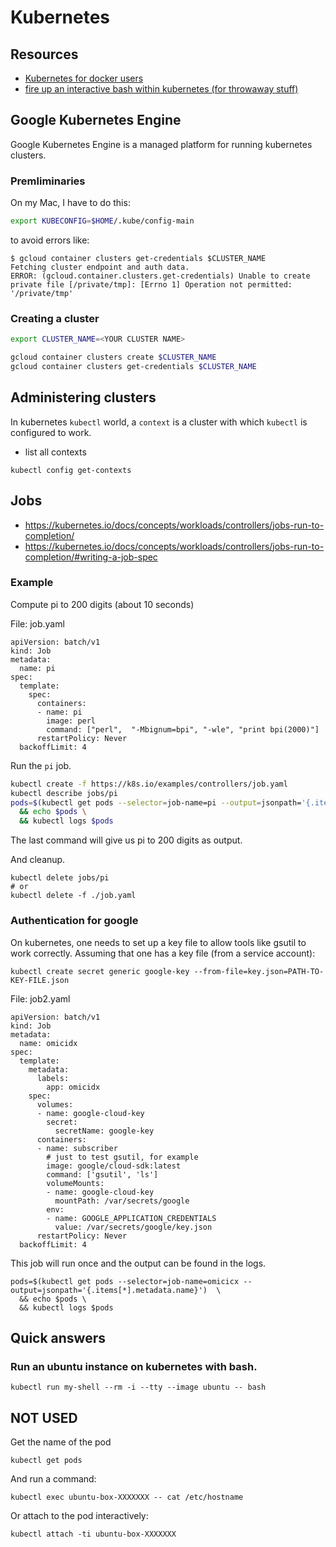 # Kubernetes

## Resources

- [Kubernetes for docker users](https://kubernetes.io/docs/reference/kubectl/docker-cli-to-kubectl/)
- [fire up an interactive bash within kubernetes (for throwaway stuff)](https://gc-taylor.com/blog/2016/10/31/fire-up-an-interactive-bash-pod-within-a-kubernetes-cluster)

## Google Kubernetes Engine

Google Kubernetes Engine is a managed platform for running kubernetes clusters.

### Premliminaries

On my Mac, I have to do this:

```sh
export KUBECONFIG=$HOME/.kube/config-main
```

to avoid errors like:

```
$ gcloud container clusters get-credentials $CLUSTER_NAME
Fetching cluster endpoint and auth data.
ERROR: (gcloud.container.clusters.get-credentials) Unable to create private file [/private/tmp]: [Errno 1] Operation not permitted: '/private/tmp'
```

### Creating a cluster

```sh
export CLUSTER_NAME=<YOUR CLUSTER NAME>
```

```sh
gcloud container clusters create $CLUSTER_NAME
gcloud container clusters get-credentials $CLUSTER_NAME
```

## Administering clusters

In kubernetes `kubectl` world, a `context` is a cluster with which `kubectl` is configured to work. 

- list all contexts

```
kubectl config get-contexts
```

## Jobs

- https://kubernetes.io/docs/concepts/workloads/controllers/jobs-run-to-completion/
- https://kubernetes.io/docs/concepts/workloads/controllers/jobs-run-to-completion/#writing-a-job-spec

### Example

Compute pi to 200 digits (about 10 seconds)

File: job.yaml

```
apiVersion: batch/v1
kind: Job
metadata:
  name: pi
spec:
  template:
    spec:
      containers:
      - name: pi
        image: perl
        command: ["perl",  "-Mbignum=bpi", "-wle", "print bpi(2000)"]
      restartPolicy: Never
  backoffLimit: 4
```

Run the `pi` job.

```sh
kubectl create -f https://k8s.io/examples/controllers/job.yaml
kubectl describe jobs/pi
pods=$(kubectl get pods --selector=job-name=pi --output=jsonpath='{.items[*].metadata.name}') \
  && echo $pods \
  && kubectl logs $pods
```

The last command will give us pi to 200 digits as output.

And cleanup. 

```
kubectl delete jobs/pi
# or
kubectl delete -f ./job.yaml
```

### Authentication for google

On kubernetes, one needs to set up a key file to allow tools like gsutil to work correctly. Assuming that one has
a key file (from a service account):

```
kubectl create secret generic google-key --from-file=key.json=PATH-TO-KEY-FILE.json
```

File: job2.yaml

```
apiVersion: batch/v1
kind: Job
metadata:
  name: omicidx
spec:
  template:
    metadata:
      labels:
        app: omicidx
    spec:
      volumes:
      - name: google-cloud-key
        secret:
          secretName: google-key
      containers:
      - name: subscriber
        # just to test gsutil, for example
        image: google/cloud-sdk:latest 
        command: ['gsutil', 'ls']
        volumeMounts:
        - name: google-cloud-key
          mountPath: /var/secrets/google
        env:
        - name: GOOGLE_APPLICATION_CREDENTIALS
          value: /var/secrets/google/key.json
      restartPolicy: Never
  backoffLimit: 4
```

This job will run once and the output can be found in the logs.

```
pods=$(kubectl get pods --selector=job-name=omicicx --output=jsonpath='{.items[*].metadata.name}')  \
  && echo $pods \
  && kubectl logs $pods
```

## Quick answers

### Run an ubuntu instance on kubernetes with bash.

```
kubectl run my-shell --rm -i --tty --image ubuntu -- bash
```

## NOT USED

Get the name of the pod 

```
kubectl get pods
```

And run a command:

```
kubectl exec ubuntu-box-XXXXXXX -- cat /etc/hostname
```

Or attach to the pod interactively:

```
kubectl attach -ti ubuntu-box-XXXXXXX 
```

